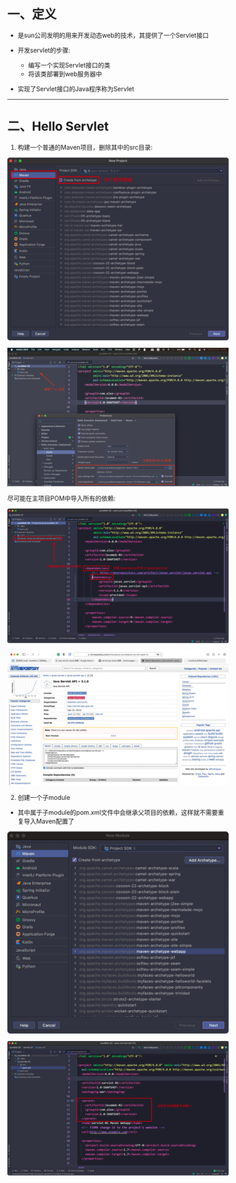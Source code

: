 # 一、定义

- 是sun公司发明的用来开发动态web的技术，其提供了一个Servlet接口
- 开发servlet的步骤:
  - 编写一个实现Servlet接口的类
  - 将该类部署到web服务器中

- 实现了Servlet接口的Java程序称为Servlet

****













# 二、Hello Servlet





1. 构建一个普通的Maven项目，删除其中的src目录:

![Xnip2021-10-25_14-37-14](Servlet/Xnip2021-10-25_14-37-14.jpg)



![Xnip2021-10-25_14-40-02](Servlet/Xnip2021-10-25_14-40-02.jpg)



尽可能在主项目POM中导入所有的依赖:

![Xnip2021-10-25_14-44-30](Servlet/Xnip2021-10-25_14-44-30.jpg)



![Xnip2021-10-25_14-46-12](Servlet/Xnip2021-10-25_14-46-12.jpg)









2. 创建一个子module

- 其中属于子module的pom.xml文件中会继承父项目的依赖，这样就不需要重复导入Maven配置了

![Xnip2021-10-25_15-08-35](Servlet/Xnip2021-10-25_15-08-35.jpg)



![Xnip2021-10-25_15-13-21](Servlet/Xnip2021-10-25_15-13-21.jpg)



























